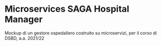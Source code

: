 # Microservices SAGA Hospital Manager
 Mockup di un gestore ospedaliero costruito su microservizi, per il corso di DSBD, a.a. 2021/22
